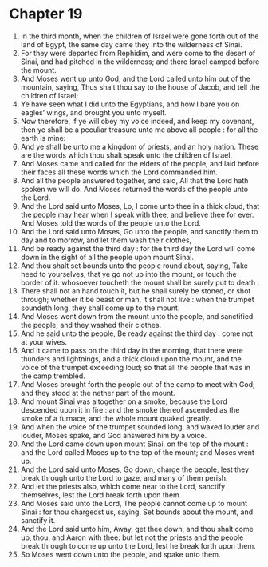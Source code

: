 # Chapter 19

1. In the third month, when the children of Israel were gone forth out of the land of Egypt, the same day came they into the wilderness of Sinai.
2. For they were departed from Rephidim, and were come to the desert of Sinai, and had pitched in the wilderness; and there Israel camped before the mount.
3. And Moses went up unto God, and the Lord called unto him out of the mountain, saying, Thus shalt thou say to the house of Jacob, and tell the children of Israel;
4. Ye have seen what I did unto the Egyptians, and how I bare you on eagles’ wings, and brought you unto myself.
5. Now therefore, if ye will obey my voice indeed, and keep my covenant, then ye shall be a peculiar treasure unto me above all people : for all the earth is mine:
6. And ye shall be unto me a kingdom of priests, and an holy nation. These are the words which thou shalt speak unto the children of Israel.
7. And Moses came and called for the elders of the people, and laid before their faces all these words which the Lord commanded him.
8. And all the people answered together, and said, All that the Lord hath spoken we will do. And Moses returned the words of the people unto the Lord.
9. And the Lord said unto Moses, Lo, I come unto thee in a thick cloud, that the people may hear when I speak with thee, and believe thee for ever. And Moses told the words of the people unto the Lord.
10. And the Lord said unto Moses, Go unto the people, and sanctify them to day and to morrow, and let them wash their clothes,
11. And be ready against the third day : for the third day the Lord will come down in the sight of all the people upon mount Sinai.
12. And thou shalt set bounds unto the people round about, saying, Take heed to yourselves, that ye go not up into the mount, or touch the border of it: whosoever toucheth the mount shall be surely put to death :
13. There shall not an hand touch it, but he shall surely be stoned, or shot through; whether it be beast or man, it shall not live : when the trumpet soundeth long, they shall come up to the mount.
14. And Moses went down from the mount unto the people, and sanctified the people; and they washed their clothes.
15. And he said unto the people, Be ready against the third day : come not at your wives.
16. And it came to pass on the third day in the morning, that there were thunders and lightnings, and a thick cloud upon the mount, and the voice of the trumpet exceeding loud; so that all the people that was in the camp trembled.
17. And Moses brought forth the people out of the camp to meet with God; and they stood at the nether part of the mount.
18. And mount Sinai was altogether on a smoke, because the Lord descended upon it in fire : and the smoke thereof ascended as the smoke of a furnace, and the whole mount quaked greatly.
19. And when the voice of the trumpet sounded long, and waxed louder and louder, Moses spake, and God answered him by a voice.
20. And the Lord came down upon mount Sinai, on the top of the mount : and the Lord called Moses up to the top of the mount; and Moses went up.
21. And the Lord said unto Moses, Go down, charge the people, lest they break through unto the Lord to gaze, and many of them perish.
22. And let the priests also, which come near to the Lord, sanctify themselves, lest the Lord break forth upon them.
23. And Moses said unto the Lord, The people cannot come up to mount Sinai : for thou chargedst us, saying, Set bounds about the mount, and sanctify it.
24. And the Lord said unto him, Away, get thee down, and thou shalt come up, thou, and Aaron with thee: but let not the priests and the people break through to come up unto the Lord, lest he break forth upon them.
25. So Moses went down unto the people, and spake unto them.

